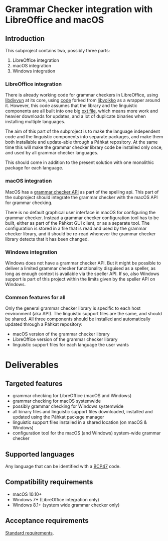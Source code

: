 # Grammar Checker integration with LibreOffice and macOS

## Introduction

This subproject contains two, possibly three parts:

1. LibreOffice integration
1. macOS integration
1. Windows integration

### LibreOffice integration

There is already working code for grammar checkers in LibreOffice, using [libdivvun](https://github.com/divvun/libdivvun) at its core, using [code](https://github.com/divvun/libreoffice-divvun) forked from [libvoikko](https://github.com/voikko/corevoikko) as a wrapper around it. However, this code assumes that the library and the linguistic components are all built into one big [oxt file](https://wiki.openoffice.org/wiki/Documentation/DevGuide/Extensions/File_Format), which means more work and heavier downloads for updates, and a lot of duplicate binaries when installing multiple languages.

The aim of this part of the subproject is to make the language independent code and the linguistic components into separate packages, and make them both installable and update-able through a Páhkat repository. At the same time this will make the grammar checker library code be installed only once, and used by all grammar checker languages.

This should come in addition to the present solution with one monolithic package for each language.

### macOS integration

MacOS has a [grammar checker API](https://developer.apple.com/documentation/foundation/nsspellserverdelegate) as part of the spelling api. This part of the subproject should integrate the grammar checker with the macOS API for grammar checking.

There is no default graphical user interface in macOS for configuring the grammar checker. Instead a grammar checker configuration tool has to be built, either as part of the Páhkat GUI client, or as a separate tool. The configuration is stored in a file that is read and used by the grammar checker library, and it should be re-read whenever the grammar checker library detects that it has been changed.

### Windows integration

Windows does not have a grammar checker API. But it might be possible to deliver a limited grammar checker functionality disguised as a speller, as long as enough context is available via the speller API. If so, also Windows support is part of this project within the limits given by the speller API on Windows.

### Common features for all

Only the general grammar checker library is specific to each host environment (aka API). The linguistic support files are the same, and should be shared. All three components should be installed and automatically updated through a Páhkat repository:

* macOS version of the grammar checker library
* LibreOffice version of the grammar checker library
* linguistic support files for each language the user wants

# Deliverables

## Targeted features

* grammar checking for LibreOffice (macOS and Windows)
* grammar checking for macOS systemwide
* possibly grammar checking for Windows systemwide
* all binary files and linguistic support files downloaded, installed and updated using the Páhkat package manager
* linguistic support files installed in a shared location (on macOS & Windows)
* configuration tool for the macOS (and Windows) system-wide grammar checker

## Supported languages

Any language that can be identified with a [BCP47](https://tools.ietf.org/html/bcp47) code.

## Compatibility requirements

* macOS 10.10+
* Windows 7+ (LibreOffice integration only)
* Windows 8.1+ (system wide grammar checker only)

## Acceptance requirements

[Standard requirements](GeneralInfo.md).
